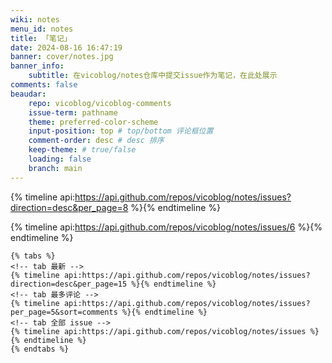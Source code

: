 ```yaml
---
wiki: notes
menu_id: notes
title: 「笔记」
date: 2024-08-16 16:47:19
banner: cover/notes.jpg
banner_info: 
    subtitle: 在vicoblog/notes仓库中提交issue作为笔记，在此处展示  
comments: false
beaudar:
    repo: vicoblog/vicoblog-comments
    issue-term: pathname
    theme: preferred-color-scheme
    input-position: top # top/bottom 评论框位置
    comment-order: desc # desc 排序
    keep-theme: # true/false
    loading: false
    branch: main
---
```


{% timeline api:https://api.github.com/repos/vicoblog/notes/issues?direction=desc&per_page=8 %}{% endtimeline %}

{% timeline api:https://api.github.com/repos/vicoblog/notes/issues/6 %}{% endtimeline %}

```
{% tabs %}
<!-- tab 最新 -->
{% timeline api:https://api.github.com/repos/vicoblog/notes/issues?direction=desc&per_page=15 %}{% endtimeline %}
<!-- tab 最多评论 -->
{% timeline api:https://api.github.com/repos/vicoblog/notes/issues?per_page=5&sort=comments %}{% endtimeline %}
<!-- tab 全部 issue -->
{% timeline api:https://api.github.com/repos/vicoblog/notes/issues %}{% endtimeline %}
{% endtabs %}
```